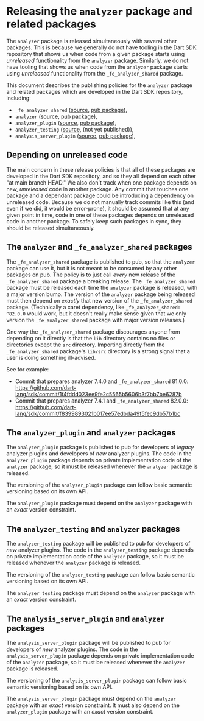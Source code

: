 # Releasing the `analyzer` package and related packages

The `analyzer` package is released simultaneously with several other packages.
This is because we generally do not have tooling in the Dart SDK repository
that shows us when code from a given package starts using _unreleased_
functionality from the `analyzer` package. Similarly, we do not have tooling
that shows us when code from the `analyzer` package starts using _unreleased_
functionality from the `_fe_analyzer_shared` package.

This document describes the publishing policies for the `analyzer` package and
related packages which are developed in the Dart SDK repository, including:

* `_fe_analyzer_shared` ([source][_fe_analyzer_shared source], [pub package][_fe_analyzer_shared pub package]),
* `analyzer` ([source][analyzer source], [pub package][analyzer pub package]),
* `analyzer_plugin` ([source][analyzer_plugin source], [pub package][analyzer_plugin pub package]),
* `analyzer_testing` ([source][analyzer_testing source], (not yet published)),
* `analysis_server_plugin` ([source][analysis_server_plugin source], [pub package][analysis_server_plugin pub package]),

## Depending on unreleased code

The main concern in these release policies is that all of these packages are
developed in the Dart SDK repository, and so they all depend on each other "at
main branch HEAD." We also don't track when one package depends on new,
_unreleased_ code in another package. Any commit that touches one package and a
dependant package could be introducing a dependency on unreleased code. Because
we do not manually track commits like this (and even if we did, it would be
error-prone), it should be assumed that at any given point in time, code in one
of these packages depends on unreleased code in another package. To safely keep
such packages in sync, they should be released simultaneously.

## The `analyzer` and `_fe_analyzer_shared` packages

The `_fe_analyzer_shared` package is published to pub, so that the `analyzer`
package can use it, but it is not meant to be consumed by any other packages on
pub. The policy is to just call _every_ new release of the
`_fe_analyzer_shared` package a breaking release. The `_fe_analyzer_shared`
package must be released each time the `analyzer` package is released, with a
major version bump. The version of the `analyzer` package being released must
then depend on _exactly_ that new version of the `_fe_analyzer_shared` package.
(Technically a caret dependency, like `_fe_analyzer_shared: ^82.0.0` would
work, but it doesn't really make sense given that we only version the
`_fe_analyzer_shared` package with major version releases.)

One way the `_fe_analyzer_shared` package discourages anyone from depending on
it directly is that the `lib` directory contains no files or directories except
the `src` directory. Importing directly from the `_fe_analyzer_shared`
package's `lib/src` directory is a strong signal that a user is doing something
ill-advised.

See for example:

* Commit that prepares analyzer 7.4.0 and `_fe_analyzer_shared` 81.0.0:
  https://github.com/dart-lang/sdk/commit/1f4fddd023ee9fe2c5565b5606b3f7bb7be6287b
* Commit that prepares analyzer 7.4.1 and `_fe_analyzer_shared` 82.0.0:
  https://github.com/dart-lang/sdk/commit/f8399893021b017ee57edbda49f5fec9db57b1bc

## The `analyzer_plugin` and `analyzer` packages

The `analyzer_plugin` package is published to pub for developers of _legacy_
analyzer plugins and developers of _new_ analyzer plugins. The code in the
`analyzer_plugin` package depends on private implementation code of the
`analyzer` package, so it must be released whenever the `analyzer` package is
released.

The versioning of the `analyzer_plugin` package can follow basic semantic
versioning based on its own API.

The `analyzer_plugin` package must depend on the `analyzer` package with an
_exact_ version constraint.

## The `analyzer_testing` and `analyzer` packages

The `analyzer_testing` package will be published to pub for developers of _new_
analyzer plugins. The code in the `analyzer_testing` package depends on private
implementation code of the `analyzer` package, so it must be released whenever
the `analyzer` package is released.

The versioning of the `analyzer_testing` package can follow basic semantic
versioning based on its own API.

The `analyzer_testing` package must depend on the `analyzer` package with an
_exact_ version constraint.

## The `analysis_server_plugin` and `analyzer` packages

The `analysis_server_plugin` package will be published to pub for developers of
_new_ analyzer plugins. The code in the `analysis_server_plugin` package
depends on private implementation code of the `analyzer` package, so it must be
released whenever the `analyzer` package is released.

The versioning of the `analysis_server_plugin` package can follow basic
semantic versioning based on its own API.

The `analysis_server_plugin` package must depend on the `analyzer` package with
an _exact_ version constraint. It must also depend on the `analyzer_plugin`
package with an _exact_ version constraint.

[_fe_analyzer_shared source]: https://github.com/dart-lang/sdk/tree/main/pkg/_fe_analyzer_shared
[_fe_analyzer_shared pub package]: https://pub.dev/packages/_fe_analyzer_shared
[analyzer source]: https://github.com/dart-lang/sdk/tree/main/pkg/analyzer
[analyzer pub package]: https://pub.dev/packages/analyzer
[analyzer_plugin source]: https://github.com/dart-lang/sdk/tree/main/pkg/analyzer_plugin
[analyzer_plugin pub package]: https://pub.dev/packages/analyzer_plugin
[analyzer_testing source]: https://github.com/dart-lang/sdk/tree/main/pkg/analyzer_testing
[analysis_server_plugin source]: https://github.com/dart-lang/sdk/tree/main/pkg/analysis_server_plugin
[analysis_server_plugin pub package]: https://pub.dev/packages/analysis_server_plugin
